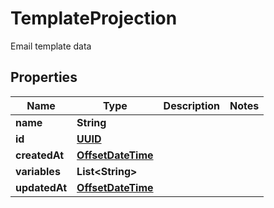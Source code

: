 

# TemplateProjection

Email template data
## Properties

Name | Type | Description | Notes
------------ | ------------- | ------------- | -------------
**name** | **String** |  | 
**id** | [**UUID**](UUID) |  | 
**createdAt** | [**OffsetDateTime**](OffsetDateTime) |  | 
**variables** | **List&lt;String&gt;** |  | 
**updatedAt** | [**OffsetDateTime**](OffsetDateTime) |  | 



